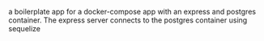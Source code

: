 a boilerplate app for a docker-compose app with an express and postgres container. The express server connects to the postgres container using sequelize
